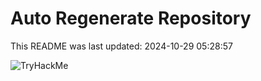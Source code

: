 # Auto Regenerate Repository

This README was last updated: 2024-10-29 05:28:57

 ![TryHackMe](https://tryhackme.com/badge/533634)